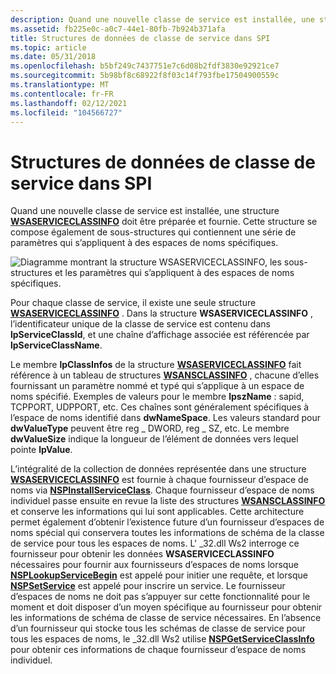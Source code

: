 ```yaml
---
description: Quand une nouvelle classe de service est installée, une structure WSASERVICECLASSINFO doit être préparée et fournie. Cette structure se compose également de sous-structures qui contiennent une série de paramètres qui s’appliquent à des espaces de noms spécifiques.
ms.assetid: fb225e0c-a0c7-44e1-80fb-7b924b371afa
title: Structures de données de classe de service dans SPI
ms.topic: article
ms.date: 05/31/2018
ms.openlocfilehash: b5bf249c7437751e7c6d08b2fdf3830e92921ce7
ms.sourcegitcommit: 5b98bf8c68922f8f03c14f793fbe17504900559c
ms.translationtype: MT
ms.contentlocale: fr-FR
ms.lasthandoff: 02/12/2021
ms.locfileid: "104566727"
---
```

# <a name="service-class-data-structures-in-the-spi"></a>Structures de données de classe de service dans SPI

Quand une nouvelle classe de service est installée, une structure [**WSASERVICECLASSINFO**](/windows/desktop/api/Winsock2/ns-winsock2-wsaserviceclassinfow) doit être préparée et fournie. Cette structure se compose également de sous-structures qui contiennent une série de paramètres qui s’appliquent à des espaces de noms spécifiques.

![Diagramme montrant la structure WSASERVICECLASSINFO, les sous-structures et les paramètres qui s’appliquent à des espaces de noms spécifiques.](images/ovrvw3-3.png)

Pour chaque classe de service, il existe une seule structure [**WSASERVICECLASSINFO**](/windows/desktop/api/Winsock2/ns-winsock2-wsaserviceclassinfow) . Dans la structure **WSASERVICECLASSINFO** , l’identificateur unique de la classe de service est contenu dans **lpServiceClassId**, et une chaîne d’affichage associée est référencée par **lpServiceClassName**.

Le membre **lpClassInfos** de la structure [**WSASERVICECLASSINFO**](/windows/desktop/api/Winsock2/ns-winsock2-wsaserviceclassinfow) fait référence à un tableau de structures [**WSANSCLASSINFO**](/windows/desktop/api/Winsock2/ns-winsock2-wsansclassinfow) , chacune d’elles fournissant un paramètre nommé et typé qui s’applique à un espace de noms spécifié. Exemples de valeurs pour le membre **lpszName** : sapid, TCPPORT, UDPPORT, etc. Ces chaînes sont généralement spécifiques à l’espace de noms identifié dans **dwNameSpace**. Les valeurs standard pour **dwValueType** peuvent être reg \_ DWORD, reg \_ SZ, etc. Le membre **dwValueSize** indique la longueur de l’élément de données vers lequel pointe **lpValue**.

L’intégralité de la collection de données représentée dans une structure [**WSASERVICECLASSINFO**](/windows/desktop/api/Winsock2/ns-winsock2-wsaserviceclassinfow) est fournie à chaque fournisseur d’espace de noms via [**NSPInstallServiceClass**](/windows/desktop/api/Ws2spi/nc-ws2spi-lpnspinstallserviceclass). Chaque fournisseur d’espace de noms individuel passe ensuite en revue la liste des structures [**WSANSCLASSINFO**](/windows/desktop/api/Winsock2/ns-winsock2-wsansclassinfow) et conserve les informations qui lui sont applicables. Cette architecture permet également d’obtenir l’existence future d’un fournisseur d’espaces de noms spécial qui conservera toutes les informations de schéma de la classe de service pour tous les espaces de noms. L' \_32.dll Ws2 interroge ce fournisseur pour obtenir les données **WSASERVICECLASSINFO** nécessaires pour fournir aux fournisseurs d’espaces de noms lorsque [**NSPLookupServiceBegin**](/windows/desktop/api/Ws2spi/nc-ws2spi-lpnsplookupservicebegin) est appelé pour initier une requête, et lorsque [**NSPSetService**](/windows/desktop/api/Ws2spi/nc-ws2spi-lpnspsetservice) est appelé pour inscrire un service. Le fournisseur d’espaces de noms ne doit pas s’appuyer sur cette fonctionnalité pour le moment et doit disposer d’un moyen spécifique au fournisseur pour obtenir les informations de schéma de classe de service nécessaires. En l’absence d’un fournisseur qui stocke tous les schémas de classe de service pour tous les espaces de noms, le \_32.dll Ws2 utilise [**NSPGetServiceClassInfo**](/windows/desktop/api/Ws2spi/nc-ws2spi-lpnspgetserviceclassinfo) pour obtenir ces informations de chaque fournisseur d’espace de noms individuel.

 

 



